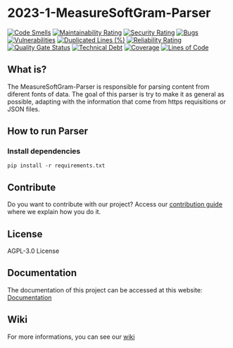 # 2023-1-MeasureSoftGram-Parser

[![Code Smells](https://sonarcloud.io/api/project_badges/measure?project=fga-eps-mds_2023-1-MeasureSoftGram-Parser&metric=code_smells)](https://sonarcloud.io/summary/new_code?id=fga-eps-mds_2023-1-MeasureSoftGram-Parser)
[![Maintainability Rating](https://sonarcloud.io/api/project_badges/measure?project=fga-eps-mds_2023-1-MeasureSoftGram-Parser&metric=sqale_rating)](https://sonarcloud.io/summary/new_code?id=fga-eps-mds_2023-1-MeasureSoftGram-Parser)
[![Security Rating](https://sonarcloud.io/api/project_badges/measure?project=fga-eps-mds_2023-1-MeasureSoftGram-Parser&metric=security_rating)](https://sonarcloud.io/summary/new_code?id=fga-eps-mds_2023-1-MeasureSoftGram-Parser)
[![Bugs](https://sonarcloud.io/api/project_badges/measure?project=fga-eps-mds_2023-1-MeasureSoftGram-Parser&metric=bugs)](https://sonarcloud.io/summary/new_code?id=fga-eps-mds_2023-1-MeasureSoftGram-Parser)
[![Vulnerabilities](https://sonarcloud.io/api/project_badges/measure?project=fga-eps-mds_2023-1-MeasureSoftGram-Parser&metric=vulnerabilities)](https://sonarcloud.io/summary/new_code?id=fga-eps-mds_2023-1-MeasureSoftGram-Parser)
[![Duplicated Lines (%)](https://sonarcloud.io/api/project_badges/measure?project=fga-eps-mds_2023-1-MeasureSoftGram-Parser&metric=duplicated_lines_density)](https://sonarcloud.io/summary/new_code?id=fga-eps-mds_2023-1-MeasureSoftGram-Parser)
[![Reliability Rating](https://sonarcloud.io/api/project_badges/measure?project=fga-eps-mds_2023-1-MeasureSoftGram-Parser&metric=reliability_rating)](https://sonarcloud.io/summary/new_code?id=fga-eps-mds_2023-1-MeasureSoftGram-Parser)
[![Quality Gate Status](https://sonarcloud.io/api/project_badges/measure?project=fga-eps-mds_2023-1-MeasureSoftGram-Parser&metric=alert_status)](https://sonarcloud.io/summary/new_code?id=fga-eps-mds_2023-1-MeasureSoftGram-Parser)
[![Technical Debt](https://sonarcloud.io/api/project_badges/measure?project=fga-eps-mds_2023-1-MeasureSoftGram-Parser&metric=sqale_index)](https://sonarcloud.io/summary/new_code?id=fga-eps-mds_2023-1-MeasureSoftGram-Parser)
[![Coverage](https://sonarcloud.io/api/project_badges/measure?project=fga-eps-mds_2023-1-MeasureSoftGram-Parser&metric=coverage)](https://sonarcloud.io/summary/new_code?id=fga-eps-mds_2023-1-MeasureSoftGram-Parser)
[![Lines of Code](https://sonarcloud.io/api/project_badges/measure?project=fga-eps-mds_2023-1-MeasureSoftGram-Parser&metric=ncloc)](https://sonarcloud.io/summary/new_code?id=fga-eps-mds_2023-1-MeasureSoftGram-Parser)

## What is?

The MeasureSoftGram-Parser is responsible for parsing content from diferent fonts of data. The goal of this parser is try to make it as general as possible, adapting with the information that come from https requisitions or JSON files.

## How to run Parser

### Install dependencies

    pip install -r requirements.txt

## Contribute

Do you want to contribute with our project? Access our [contribution guide](https://fga-eps-mds.github.io/2023-1-MeasureSoftGram-Doc/guia_contribuicao/como_contribuir/) where we explain how you do it.

## License

AGPL-3.0 License

## Documentation

The documentation of this project can be accessed at this website: [Documentation](https://github.com/fga-eps-mds/2021-2-MeasureSoftGram-Doc)

## Wiki

For more informations, you can see our [wiki](https://fga-eps-mds.github.io/2023-1-MeasureSoftGram-Doc/)